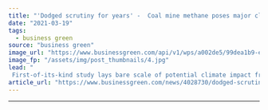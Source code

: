 ```yaml
---
title: "'Dodged scrutiny for years' -  Coal mine methane poses major climate threat, study claims"
date: "2021-03-19"
tags: 
  - business green
source: "business green"
image_url: "https://www.businessgreen.com/api/v1/wps/a002de5/99dea1b9-e240-4001-bd9d-ae6209f4b72e/4/iw-stock-coal-mining-003-185x114.jpg"
image_fp: "/assets/img/post_thumbnails/4.jpg"
lead: "
 First-of-its-kind study lays bare scale of potential climate impact from hundreds of new coal mines planned worldwide ..."
article_url: "https://www.businessgreen.com/news/4028730/dodged-scrutiny-coal-methane-poses-major-climate-threat-study-claims"
---
```


---

